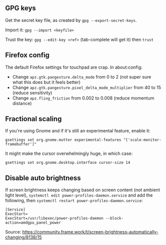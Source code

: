 ## GPG keys

Get the secret key file, as created by `gpg --export-secret-keys`.

Import it: `gpg --import <keyfile>`

Trust the key: `gpg --edit-key <ref>` (tab-complete will get it) then `trust`

## Firefox config

The default Firefox settings for touchpad are crap. In about:config:

- Change `apz.gtk.pangesture.delta_mode` from 0 to 2 (not super sure what this does but it feels better)
- Change `apz.gtk.pangesture.pixel_delta_mode_multiplier` from 40 to 15 (reduce sensitivity)
- Change `apz.fling_friction` from 0.002 to 0.008 (reduce momentum distance)

## Fractional scaling

If you're using Gnome and if it's still an experimental feature, enable it:

```
gsettings set org.gnome.mutter experimental-features "['scale-monitor-framebuffer']"
```

It might make the cursor overwhelmingly huge, in which case:

```
gsettings set org.gnome.desktop.interface cursor-size 14
```

## Disable auto brightness

If screen brightness keeps changing based on screen content (not ambient light level), `systemctl edit power-profiles-daemon.service` and add the following, then `systemctl restart power-profiles-daemon.service`:

```
[Service]
ExecStart=
ExecStart=/usr/libexec/power-profiles-daemon --block-action=amdgpu_panel_power
```

Source: https://community.frame.work/t/screen-brightness-automatically-changing/8138/15

